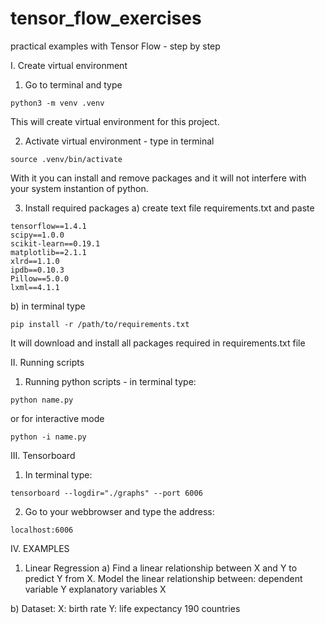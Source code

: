 # tensor_flow_exercises
practical examples with Tensor Flow - step by step

I. Create virtual environment
  1. Go to terminal and type 
  
    python3 -m venv .venv
  
  This will create virtual environment for this project. 
  
  2. Activate virtual environment - type in terminal 
    
    source .venv/bin/activate
  
  With it you can install and remove packages and it will not interfere with your system instantion of python.
    
  3. Install required packages
  a) create text file requirements.txt and paste
  
    tensorflow==1.4.1
    scipy==1.0.0
    scikit-learn==0.19.1
    matplotlib==2.1.1
    xlrd==1.1.0
    ipdb==0.10.3
    Pillow==5.0.0
    lxml==4.1.1

  b) in terminal type
  
    pip install -r /path/to/requirements.txt

  It will download and install all packages required in requirements.txt file
    
II. Running scripts
  1. Running python scripts - in terminal type:
    
    python name.py 
    
  or for interactive mode
  
    python -i name.py
  
III. Tensorboard
  1. In terminal type:
  
    tensorboard --logdir="./graphs" --port 6006
  
  2. Go to your webbrowser and type the address:
  
    localhost:6006
 
IV. EXAMPLES
  1. Linear Regression
  a) Find a linear relationship between X and Y to predict Y from X.  Model the linear relationship between:
  dependent variable Y
  explanatory variables X

  b) Dataset: X: birth rate
  Y: life expectancy
  190 countries



